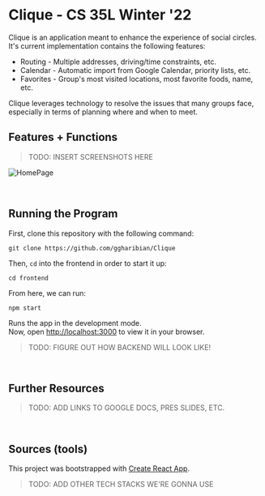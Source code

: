 # Clique - CS 35L Winter '22

Clique is an application meant to enhance the experience of social circles.
It's current implementation contains the following features:

* Routing - Multiple addresses, driving/time constraints, etc.
* Calendar - Automatic import from Google Calendar, priority lists, etc.
* Favorites - Group's most visited locations, most favorite foods, name, etc.

Clique leverages technology to resolve the issues that many groups face,
especially in terms of planning where and when to meet.

## Features + Functions

> TODO: INSERT SCREENSHOTS HERE

![HomePage](../auxmedia/testhome.png)

&nbsp;&nbsp;

## Running the Program

First, clone this repository with the following command:

`git clone https://github.com/ggharibian/Clique`

Then, `cd` into the frontend in order to start it up:

`cd frontend`

From here, we can run:

`npm start`

Runs the app in the development mode.\
Now, open [http://localhost:3000](http://localhost:3000) to view it in your browser.

> TODO: FIGURE OUT HOW BACKEND WILL LOOK LIKE!

&nbsp;&nbsp;

## Further Resources

> TODO: ADD LINKS TO GOOGLE DOCS, PRES SLIDES, ETC.

&nbsp;&nbsp;

## Sources (tools)

This project was bootstrapped with [Create React App](https://github.com/facebook/create-react-app).

> TODO: ADD OTHER TECH STACKS WE'RE GONNA USE

&nbsp;&nbsp;
